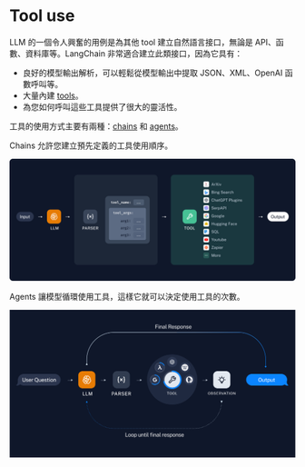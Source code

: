 # Tool use

LLM 的一個令人興奮的用例是為其他 tool 建立自然語言接口，無論是 API、函數、資料庫等。LangChain 非常適合建立此類接口，因為它具有：

- 良好的模型輸出解析，可以輕鬆從模型輸出中提取 JSON、XML、OpenAI 函數呼叫等。
- 大量內建 [tools](https://python.langchain.com/docs/integrations/tools)。
- 為您如何呼叫這些工具提供了很大的靈活性。



工具的使用方式主要有兩種：[chains](https://python.langchain.com/docs/modules/chains) 和 [agents](https://python.langchain.com/docs/modules/agents/)。

Chains 允許您建立預先定義的工具使用順序。

![](./assets/tool_chain.svg)


Agents 讓模型循環使用工具，這樣它就可以決定使用工具的次數。

![](./assets/tool_agent.svg)

